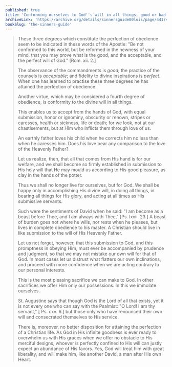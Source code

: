 ```yaml
---
published: true
title: 'Conforming ourselves to God''s will in all things, good or bad'
archiveLink: 'https://archive.org/details/sinnersguide00luis/page/441?view=theater'
bookSlug: 'the-sinners-guide'
---
```


> These three degrees which constitute the perfection of obedience seem to be indicated in these words of the Apostle: "Be not conformed to this world, but be reformed in the newness of your mind, that you may prove what is the good, and the acceptable, and the perfect will of God." [Rom. xii. 2.]
> 
> The observance of the commandments is *good*; the practice of the counsels is *acceptable*; and fidelity to divine inspirations is *perfect*. When one has learned to practise these three degrees he has attained the perfection of obedience.
> 
> Another virtue, which may be considered a fourth degree of obedience, is conformity to the divine will in all things.
> 
> This enables us to accept from the hands of God, with equal submission, honor or ignominy, obscurity or renown, stripes or caresses, health or sickness, life or death; for we look, not at our chastisements, but at Him who inflicts them through love of us.
> 
> An earthly father loves his child when he corrects him no less than when he caresses him. Does his love bear any comparison to the love of the Heavenly Father?
> 
> Let us realize, then, that all that comes from His hand is for our welfare, and we shall become so firmly established in submission to His holy will that He may mould us according to His good pleasure, as clay in the hands of the potter.
> 
> Thus we shall no longer live for ourselves, but for God. We shall be happy only in accomplishing His divine will, in doing all things, in bearing all things for His glory, and acting at all times as His submissive servants.
> 
> Such were the sentiments of David when he said: "I am become as a beast before Thee, and I am always with Thee," [Ps. lxxii. 23.] A beast of burden goes not where he wills, nor rests when he pleases, but lives in complete obedience to his master. A Christian should live in like submission to the will of His Heavenly Father.
> 
> Let us not forget, however, that this submission to God, and this promptness in obeying Him, must ever be accompanied by prudence and judgment, so that we may not mistake our own will for that of God. In most cases let us distrust what flatters our own inclinations, and proceed with more confidence when we are acting contrary to our personal interests.
> 
> This is the most pleasing sacrifice we can make to God. In other sacrifices we offer Him only our possessions. In this we immolate ourselves.
> 
> St. Augustine says that though God is the Lord of all that exists, yet it is not every one who can say with the Psalmist: "O Lord! I am thy servant," [ Ps. cxv. 6.] but those only who have renounced their own will and consecrated themselves to His service.
> 
> There is, moreover, no better disposition for attaining the perfection of a Christian life. As God in His infinite goodness is ever ready to overwhelm us with His graces when we offer no obstacle to His merciful designs, whoever is perfectly confined to His will can justly expect an abundance of His favors. Yes, God will treat him with great liberality, and will make him, like another David, a man after His own Heart.
